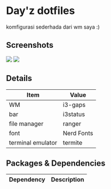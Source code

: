 # Day'z dotfiles
komfigurasi sederhada dari wm saya :)  

## Screenshots
![](https://imgur.com/nxFsLBM.jpg)
![](https://imgur.com/2jWyK7m.jpg)

## Details  
|Item|Value| 
|-|-|
|WM | i3-gaps|
|bar | i3status|
|file manager|ranger|
|font | Nerd Fonts|
| terminal emulator | termite|


## Packages & Dependencies   
| Dependency | Description |
|-|-|
 
